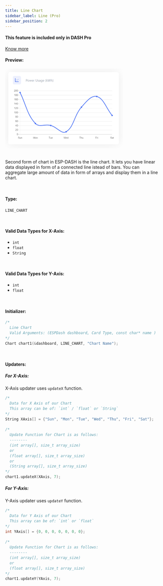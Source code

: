 ```yaml
---
title: Line Chart
sidebar_label: Line (Pro)
sidebar_position: 2
---
```


<div style={{ border: '1px solid rgba(255,0,0, 0.03)', padding: 20, borderRadius: 14, backgroundColor: 'rgba(255,0,0, 0.03)', maxWidth: 600 }}>
  <h4 style={{ fontWeight: '500', marginBottom: 5 }}>This feature is included only in DASH <span style={{ color: "#f54b42" }}>Pro</span></h4> <a href="https://espdash.pro" target="_blank">Know more</a>
</div>

#### Preview:

<img src="/img//line-chart.png" width="380px" alt="Preview" />

<br/>
<br/>

Second form of chart in ESP-DASH is the line chart. It lets you have linear data displayed in form of a connected line istead of bars. You can aggregate large amount of data in form of arrays and display them in a line chart.


<br/>

#### Type: 
`LINE_CHART`

<br/>

#### Valid Data Types for X-Axis:
- `int`
- `float`
- `String`

<br/>

#### Valid Data Types for Y-Axis:
- `int`
- `float`

<br/>

#### Initializer:
```cpp
/* 
  Line Chart
  Valid Arguments: (ESPDash dashboard, Card Type, const char* name )
*/
Chart chart1(&dashboard, LINE_CHART, "Chart Name");
```

<br/>

#### Updaters:

##### For X-Axis:
X-Axis updater uses `updateX` function.
```cpp
/*
  Data for X Axis of our Chart
  This array can be of: `int` / `float` or `String`
*/
String XAxis[] = {"Sun", "Mon", "Tue", "Wed", "Thu", "Fri", "Sat"};

/*
  Update Function for Chart is as follows:
  --------
  (int array[], size_t array_size)
  or
  (float array[], size_t array_size)
  or
  (String array[], size_t array_size)
*/
chart1.updateX(XAxis, 7);
```

##### For Y-Axis:
Y-Axis updater uses `updateY` function.
```cpp
/*
  Data for Y Axis of our Chart
  This array can be of: `int` or `float`
*/
int YAxis[] = {0, 0, 0, 0, 0, 0, 0};

/*
  Update Function for Chart is as follows:
  --------
  (int array[], size_t array_size)
  or 
  (float array[], size_t array_size)
*/
chart1.updateY(YAxis, 7);
```